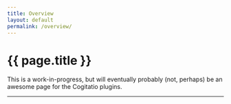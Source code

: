 ```yaml
---
title: Overview
layout: default
permalink: /overview/
---
```


# {{ page.title }}

This is a work-in-progress, but will eventually probably (not, perhaps) be an awesome page for the Cogitatio plugins.

-----
